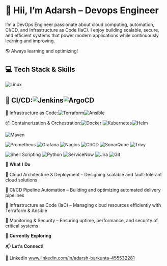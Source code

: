 # 👋 Hii, I’m Adarsh  – Devops Engineer 

I’m a DevOps Engineer passionate about cloud computing, automation, CI/CD, and Infrastructure as Code (IaC). I enjoy building scalable, secure, and efficient systems that power modern applications while continuously learning and improving.

🌎 Always learning and optimizing!

## 💻 Tech Stack & Skills  

![Linux](https://img.shields.io/badge/Linux-FCC624?style=for-the-badge&logo=linux&logoColor=black)

## 🔄 CI/CD:![Jenkins](https://img.shields.io/badge/Jenkins-D24939?style=for-the-badge&logo=jenkins&logoColor=white)![ArgoCD](https://img.shields.io/badge/ArgoCD-FE5B00?style=for-the-badge&logo=argo&logoColor=white)

📜 Infrastructure as Code:![Terraform](https://img.shields.io/badge/Terraform-7B42BC?style=for-the-badge&logo=terraform&logoColor=white)![Ansible](https://img.shields.io/badge/Ansible-EE0000?style=for-the-badge&logo=ansible&logoColor=white)

📦 Containerization & Orchestration:![Docker](https://img.shields.io/badge/Docker-2496ED?style=for-the-badge&logo=docker&logoColor=white)
![Kubernetes](https://img.shields.io/badge/Kubernetes-326CE5?style=for-the-badge&logo=kubernetes&logoColor=white)![Helm](https://img.shields.io/badge/Helm-0F1689?style=for-the-badge&logo=helm&logoColor=white)



![Maven](https://img.shields.io/badge/Apache_Maven-C71A36?style=for-the-badge&logo=apache-maven&logoColor=white)





![Prometheus](https://img.shields.io/badge/Prometheus-E6522C?style=for-the-badge&logo=prometheus&logoColor=white)
![Grafana](https://img.shields.io/badge/Grafana-F46800?style=for-the-badge&logo=grafana&logoColor=white)
![Nagios](https://img.shields.io/badge/Nagios-000000?style=for-the-badge&logo=nagios&logoColor=white)
![CI/CD](https://img.shields.io/badge/CI%2FCD-000000?style=for-the-badge&logo=githubactions&logoColor=white)
![SonarQube](https://img.shields.io/badge/SonarQube-4E9BCD?style=for-the-badge&logo=sonarqube&logoColor=white)
![Trivy](https://img.shields.io/badge/Trivy-EE0000?style=for-the-badge&logo=aqua&logoColor=white)

![Shell Scripting](https://img.shields.io/badge/Shell_Scripting-121011?style=for-the-badge&logo=gnu-bash&logoColor=white)
![Python](https://img.shields.io/badge/Python-3776AB?style=for-the-badge&logo=python&logoColor=white)
![ServiceNow](https://img.shields.io/badge/ServiceNow-0072C6?style=for-the-badge&logo=servicenow&logoColor=white)
![Jira](https://img.shields.io/badge/Jira-0052CC?style=for-the-badge&logo=jira&logoColor=white)
![Git](https://img.shields.io/badge/Git-F05032?style=for-the-badge&logo=git&logoColor=white)


🚀 𝐖𝐡𝐚𝐭 𝐈 𝐃𝐨

🔹 Cloud Architecture & Deployment – Designing scalable and fault-tolerant cloud solutions

🔹 CI/CD Pipeline Automation – Building and optimizing automated delivery pipelines

🔹 Infrastructure as Code (IaC) – Managing cloud resources efficiently with Terraform & Ansible

🔹 Monitoring & Security – Ensuring uptime, performance, and security of critical systems

📌 𝐂𝐮𝐫𝐫𝐞𝐧𝐭𝐥𝐲 𝐄𝐱𝐩𝐥𝐨𝐫𝐢𝐧𝐠 

📬 𝐋𝐞𝐭'𝐬 𝐂𝐨𝐧𝐧𝐞𝐜𝐭!

💼 LinkedIn 
www.linkedin.com/in/adarsh-barkunta-455532281
